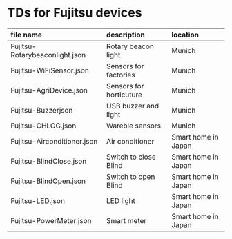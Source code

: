 # TDs for Fujitsu devices

| file name | description | location |
|:--|:--|:--|
| Fujitsu-Rotarybeaconlight.json | Rotary beacon light | Munich |
| Fujitsu-WiFiSensor.json | Sensors for factories | Munich |
| Fujitsu-AgriDevice.json | Sensors for horticuture | Munich |
| Fujitsu-Buzzerjson | USB buzzer and light | Munich |
| Fujitsu-CHLOG.json | Wareble sensors | Munich |
| Fujitsu-Airconditioner.json | Air conditioner | Smart home in Japan |
| Fujitsu-BlindClose.json | Switch to close Blind | Smart home in Japan |
| Fujitsu-BlindOpen.json | Switch to open Blind | Smart home in Japan |
| Fujitsu-LED.json | LED light | Smart home in Japan |
| Fujitsu-PowerMeter.json | Smart meter | Smart home in Japan |
